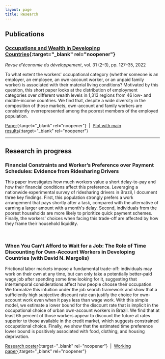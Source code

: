 ```yaml
---
layout: page
title: Research
---
```


## Publications

### [Occupations and Wealth in Developing Countries](https://doi.org/10.3917/edd.362.0127){:target="_blank" rel="noopener"}

*Revue d'économie du développement*, vol. 31 (2–3), pp. 127–35, 2022

To what extent the workers' occupational category (whether someone is an employer, an employee, an own-account worker, or an unpaid family worker) is associated with their material living conditions? Motivated by this question, this short paper looks at the distribution of employment categories over different wealth levels in 1,313 regions from 46 low- and middle-income countries. We find that, despite a wide diversity in the composition of those markets, own-account and family workers are consistently overrepresented among the poorest members of the employed population.

[Paper](https://doi.org/10.3917/edd.362.0127){:target="_blank" rel="noopener"}
&nbsp;\|&nbsp;
[Plot with main results](https://thiagoscarelli.github.io/assets/images/oaw_poverty_plot.png){:target="_blank" rel="noopener"}

---

## Research in progress

### Financial Constraints and Worker’s Preference over Payment Schedules: Evidence from Ridesharing Drivers

This paper investigates how much workers value a short delay-to-pay and how their financial conditions affect this preference. Leveraging a nationwide experimental survey of ridesharing drivers in Brazil, I document three key findings. First, this population strongly prefers a work arrangement that pays shortly after a task, compared with the alternative of earning a larger amount with a month's delay. Second, individuals from the poorest households are more likely to prioritize quick payment schemes. Finally, the workers' choices when facing this trade-off are affected by how they frame their household liquidity.

<br>

### When You Can’t Afford to Wait for a Job: The Role of Time Discounting for Own-Account Workers in Developing Countries (with David N. Margolis)

Frictional labor markets impose a fundamental trade-off: individuals may work on their own at any time, but can only take a potentially better-paid wage job after spending some time looking for it, suggesting that intertemporal considerations affect how people choose their occupation. We formalize this intuition under the job search framework and show that a sufficiently high subjective discount rate can justify the choice for own-account work even when it pays less than wage work. With this simple model, we estimate a lower bound for the discount rate that is implicit in the occupational choice of urban own-account workers in Brazil. We find that at least 65 percent of those workers appear to discount the future at rates superior to those available in the credit market, which suggests constrained occupational choice. Finally, we show that the estimated time preference lower bound is positively associated with food, clothing, and housing deprivation.

[Research poster](https://thiagoscarelli.github.io/assets/pdfs/scarelli_margolis_oaw_poster_eale_2022.pdf){:target="_blank" rel="noopener"}
&nbsp;\|&nbsp;
[Working paper](https://econpapers.repec.org/paper/izaizadps/dp15926.htm){:target="_blank" rel="noopener"}
